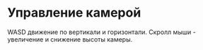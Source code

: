 
# Управление камерой
WASD движение по вертикали и горизонтали.
Скролл мыши - увеличение и снижение высоты камеры.
